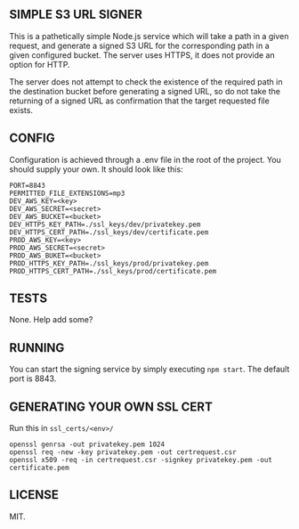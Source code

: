 ## SIMPLE S3 URL SIGNER

This is a pathetically simple Node.js service which will take a path in a given request,
and generate a signed S3 URL for the corresponding path in a given configured bucket. The
server uses HTTPS, it does not provide an option for HTTP. 

The server does not attempt to check the existence of the required path in the destination
bucket before generating a signed URL, so do not take the returning of a signed URL as 
confirmation that the target requested file exists. 

## CONFIG

Configuration is achieved through a .env file in the root of the project. You should supply
your own. It should look like this: 

```
PORT=8843
PERMITTED_FILE_EXTENSIONS=mp3
DEV_AWS_KEY=<key>
DEV_AWS_SECRET=<secret>
DEV_AWS_BUCKET=<bucket>
DEV_HTTPS_KEY_PATH=./ssl_keys/dev/privatekey.pem
DEV_HTTPS_CERT_PATH=./ssl_keys/dev/certificate.pem
PROD_AWS_KEY=<key>
PROD_AWS_SECRET=<secret>
PROD_AWS_BUKET=<bucket>
PROD_HTTPS_KEY_PATH=./ssl_keys/prod/privatekey.pem
PROD_HTTPS_CERT_PATH=./ssl_keys/prod/certificate.pem
```

## TESTS

None. Help add some?

## RUNNING 

You can start the signing service by simply executing `npm start`. The default port is 8843. 

## GENERATING YOUR OWN SSL CERT

Run this in `ssl_certs/<env>/`

```
openssl genrsa -out privatekey.pem 1024 
openssl req -new -key privatekey.pem -out certrequest.csr 
openssl x509 -req -in certrequest.csr -signkey privatekey.pem -out certificate.pem
```

## LICENSE

MIT. 
